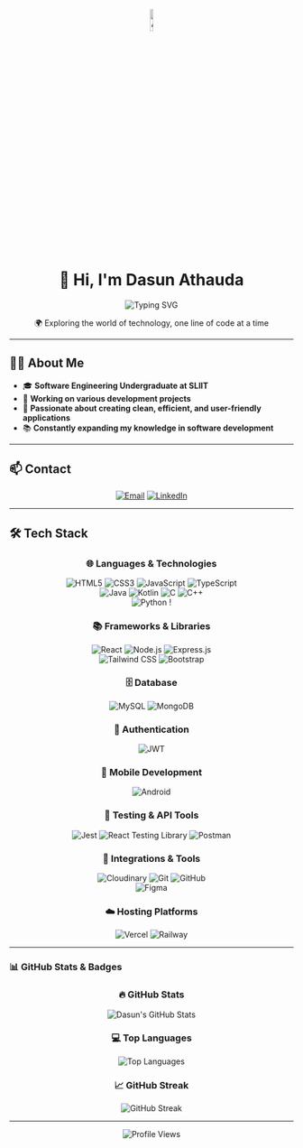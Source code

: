 <!--- About Me GIF (start) -->
<p align="center">
  <img src="https://raw.githubusercontent.com/7oSkaaa/7oSkaaa/refs/heads/main/Images/about_me.gif" alt="About Me GIF" width="10%" style="display: block; margin: auto;"/>
  <br><br>
</p>
<!--- About Me GIF (end) -->

<h1 align="center">👋 Hi, I'm Dasun Athauda</h1>

<div align="center">
  <img src="https://readme-typing-svg.herokuapp.com?font=Fira+Code&pause=1000&color=0969DA&center=true&vCenter=true&width=500&lines=Software+Engineering+Undergraduate;Passionate+Developer+from+Sri+Lanka;Always+learning+new+technologies" alt="Typing SVG" />
</div>

<p align="center">
  🌍 Exploring the world of technology, one line of code at a time
</p>

---

## 👨‍💻 About Me
- 🎓 **Software Engineering Undergraduate at SLIIT**  
- 🔭 **Working on various development projects**  
- 🌟 **Passionate about creating clean, efficient, and user-friendly applications**  
- 📚 **Constantly expanding my knowledge in software development**  

---

## 📫 Contact
<div align="center">

[![Email](https://img.shields.io/badge/Email-dasunathauda99%40gmail.com-red?style=for-the-badge&logo=gmail)](mailto:dasunathauda99@gmail.com)
[![LinkedIn](https://img.shields.io/badge/LinkedIn-Dasun%20Dushmantha-blue?style=for-the-badge&logo=linkedin)](https://linkedin.com/in/dasun-dushmantha)

</div>

---

## 🛠️ Tech Stack  
<div align="center">

### 🌐 Languages & Technologies  
![HTML5](https://img.shields.io/badge/HTML5-%23E34F26.svg?style=for-the-badge&logo=html5&logoColor=white) ![CSS3](https://img.shields.io/badge/CSS3-%231572B6.svg?style=for-the-badge&logo=css3&logoColor=white) ![JavaScript](https://img.shields.io/badge/JavaScript-%23F7DF1E.svg?style=for-the-badge&logo=javascript&logoColor=black) ![TypeScript](https://img.shields.io/badge/TypeScript-%23007ACC.svg?style=for-the-badge&logo=typescript&logoColor=white)  
![Java](https://img.shields.io/badge/Java-%23ED8B00.svg?style=for-the-badge&logo=java&logoColor=white) ![Kotlin](https://img.shields.io/badge/Kotlin-%230095D5.svg?style=for-the-badge&logo=kotlin&logoColor=white) ![C](https://img.shields.io/badge/C-%2300599C.svg?style=for-the-badge&logo=c&logoColor=white) ![C++](https://img.shields.io/badge/C++-%2300599C.svg?style=for-the-badge&logo=c%2B%2B&logoColor=white)  
 ![Python](https://img.shields.io/badge/Python-%233776AB.svg?style=for-the-badge&logo=python&logoColor=white) !

### 📚 Frameworks & Libraries  
![React](https://img.shields.io/badge/React-%2320232a.svg?style=for-the-badge&logo=react&logoColor=%2361DAFB)  ![Node.js](https://img.shields.io/badge/Node.js-6DA55F?style=for-the-badge&logo=node.js&logoColor=white) ![Express.js](https://img.shields.io/badge/Express.js-%23404d59.svg?style=for-the-badge&logo=express&logoColor=%2361DAFB)  
![Tailwind CSS](https://img.shields.io/badge/Tailwind_CSS-%2338B2AC.svg?style=for-the-badge&logo=tailwind-css&logoColor=white) ![Bootstrap](https://img.shields.io/badge/Bootstrap-%23563D7C.svg?style=for-the-badge&logo=bootstrap&logoColor=white)

### 🗄️ Database  
![MySQL](https://img.shields.io/badge/MySQL-%234479A1.svg?style=for-the-badge&logo=mysql&logoColor=white) ![MongoDB](https://img.shields.io/badge/MongoDB-%234ea94b.svg?style=for-the-badge&logo=mongodb&logoColor=white)

### 🔐 Authentication  
![JWT](https://img.shields.io/badge/JWT-%2300AEEF.svg?style=for-the-badge&logo=jsonwebtokens&logoColor=white)

### 📱 Mobile Development  
![Android](https://img.shields.io/badge/Android-%233DDC84.svg?style=for-the-badge&logo=android&logoColor=white) 

### 🧪 Testing & API Tools  
![Jest](https://img.shields.io/badge/Jest-%23C21325.svg?style=for-the-badge&logo=jest&logoColor=white) ![React Testing Library](https://img.shields.io/badge/React_Testing_Library-%23E33332.svg?style=for-the-badge&logo=testing-library&logoColor=white) ![Postman](https://img.shields.io/badge/Postman-%23FF6C37.svg?style=for-the-badge&logo=postman&logoColor=white)

### 🧠 Integrations & Tools  
![Cloudinary](https://img.shields.io/badge/Cloudinary-%23F0F0F0.svg?style=for-the-badge&logo=cloudinary&logoColor=blue)  ![Git](https://img.shields.io/badge/Git-%23F05032.svg?style=for-the-badge&logo=git&logoColor=white) ![GitHub](https://img.shields.io/badge/GitHub-%23181717.svg?style=for-the-badge&logo=github&logoColor=white)  
![Figma](https://img.shields.io/badge/Figma-%23F24E1E.svg?style=for-the-badge&logo=figma&logoColor=white)

### ☁️ Hosting Platforms  
![Vercel](https://img.shields.io/badge/Vercel-%23000000.svg?style=for-the-badge&logo=vercel&logoColor=white) ![Railway](https://img.shields.io/badge/Railway-%230B0D0E.svg?style=for-the-badge&logo=railway&logoColor=white) 

</div>

---

### 📊 GitHub Stats & Badges

<div align="center">

### 🔥 GitHub Stats
![Dasun's GitHub Stats](https://github-readme-stats.vercel.app/api?username=dasundu&show_icons=true&theme=radical&count_private=true&hide=stars)

### 💻 Top Languages
![Top Languages](https://github-readme-stats.vercel.app/api/top-langs/?username=dasundu&layout=compact&theme=radical)

### 📈 GitHub Streak
![GitHub Streak](https://github-readme-streak-stats.herokuapp.com/?user=dasundu&theme=radical)





</div>

---

<div align="center">
  <img src="https://komarev.com/ghpvc/?username=dasundushmantha&color=blue" alt="Profile Views" />
</div>
